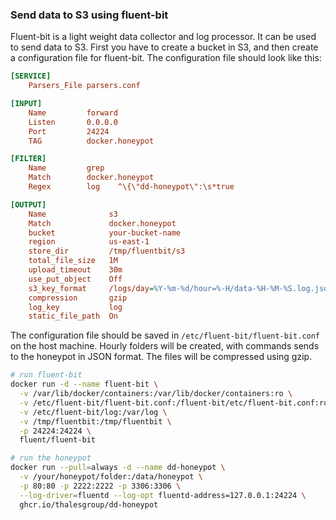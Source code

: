 ### Send data to S3 using fluent-bit
Fluent-bit is a light weight data collector and log processor. It can be used to send data to S3.
First you have to create a bucket in S3, and then create a configuration file for fluent-bit. The configuration file should look like this:
```ini
[SERVICE]
    Parsers_File parsers.conf

[INPUT]
    Name         forward
    Listen       0.0.0.0
    Port         24224
    TAG          docker.honeypot

[FILTER]
    Name         grep
    Match        docker.honeypot
    Regex        log    ^\{\"dd-honeypot\":\s*true

[OUTPUT]
    Name              s3
    Match             docker.honeypot
    bucket            your-bucket-name
    region            us-east-1
    store_dir         /tmp/fluentbit/s3
    total_file_size   1M
    upload_timeout    30m
    use_put_object    Off
    s3_key_format     /logs/day=%Y-%m-%d/hour=%-H/data-%H-%M-%S.log.jsonl.gz
    compression       gzip
    log_key           log
    static_file_path  On
```
The configuration file should be saved in `/etc/fluent-bit/fluent-bit.conf` on the host machine. Hourly folders will be created, with commands sends to the honeypot in JSON format. The files will be compressed using gzip.

```sh
# run fluent-bit
docker run -d --name fluent-bit \
  -v /var/lib/docker/containers:/var/lib/docker/containers:ro \
  -v /etc/fluent-bit/fluent-bit.conf:/fluent-bit/etc/fluent-bit.conf:ro \
  -v /etc/fluent-bit/log:/var/log \
  -v /tmp/fluentbit:/tmp/fluentbit \
  -p 24224:24224 \
  fluent/fluent-bit

# run the honeypot
docker run --pull=always -d --name dd-honeypot \
  -v /your/honeypot/folder:/data/honeypot \
  -p 80:80 -p 2222:2222 -p 3306:3306 \
  --log-driver=fluentd --log-opt fluentd-address=127.0.0.1:24224 \
  ghcr.io/thalesgroup/dd-honeypot
```